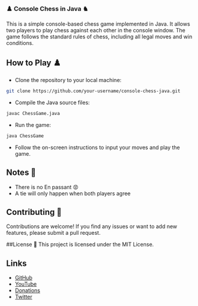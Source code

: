 ### ♟️ Console Chess in Java ♞

This is a simple console-based chess game implemented in Java. It allows two players to play chess against each other in the console window. The game follows the standard rules of chess, including all legal moves and win conditions.


## How to Play ♟️

- Clone the repository to your local machine:

```bash
git clone https://github.com/your-username/console-chess-java.git
```
- Compile the Java source files:
```bash
javac ChessGame.java
```
- Run the game:
```bash
java ChessGame
```
- Follow the on-screen instructions to input your moves and play the game.

## Notes 📝
- There is no En passant 😡
- A tie will only happen when both players agree

## Contributing 🤝
Contributions are welcome! If you find any issues or want to add new features, please submit a pull request.

##License 📝
This project is licensed under the MIT License.

## Links
- [GitHub](https://github.com/oskalbarczyk)
- [YouTube](https://www.youtube.com/@codewithoskar)
- [Donations](https://tipply.pl/u/oskalbarczyk)
- [Twitter](https://twitter.com/oskalbarczyk)

   

